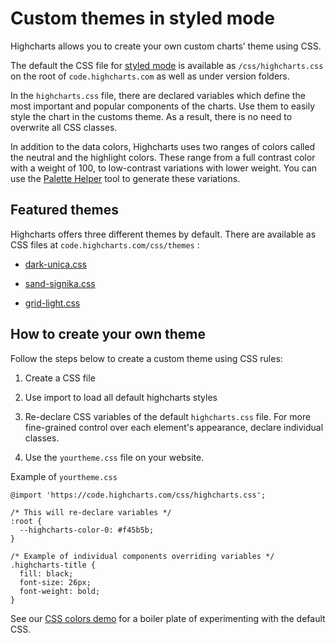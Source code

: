 Custom themes in styled mode
===

Highcharts allows you to create your own custom charts’ theme using CSS.

The default the CSS file for [styled mode](https://www.highcharts.com/docs/chart-design-and-style/style-by-css) is available as `/css/highcharts.css` on the root of `code.highcharts.com` as well as under version folders.

In the `highcharts.css` file, there are declared variables which define the most important and popular components of the charts. Use them to easily style the chart in the customs theme. As a result, there is no need to overwrite all CSS classes.

In addition to the data colors, Highcharts uses two ranges of colors called the neutral and the highlight colors. These range from a full contrast color with a weight of 100, to low-contrast variations with lower weight. You can use the [Palette Helper](https://www.highcharts.com/samples/highcharts/css/palette-helper) tool to generate these variations.

Featured themes
---------------

Highcharts offers three different themes by default. There are available as CSS files at `code.highcharts.com/css/themes` :

*   [dark-unica.css](https://code.highcharts.com/css/themes/dark-unica.css)

*   [sand-signika.css](https://code.highcharts.com/css/themes/sand-signika.css)

*   [grid-light.css](https://code.highcharts.com/css/themes/grid-light.css)


How to create your own theme
----------------------------


Follow the steps below to create a custom theme using CSS rules:

1.  Create a CSS file

2.  Use import to load all default highcharts styles

3.  Re-declare CSS variables of the default `highcharts.css` file. For more fine-grained control over each element's appearance, declare individual classes.

4.  Use the `yourtheme.css` file on your website.


Example of `yourtheme.css`


    @import 'https://code.highcharts.com/css/highcharts.css';

    /* This will re-declare variables */
    :root {
      --highcharts-color-0: #f45b5b;
    }

    /* Example of individual components overriding variables */
    .highcharts-title {
      fill: black;
      font-size: 26px;
      font-weight: bold;
    }

See our [CSS colors demo](https://www.highcharts.com/samples/highcharts/css/colors) for a boiler plate of experimenting with the default CSS.

